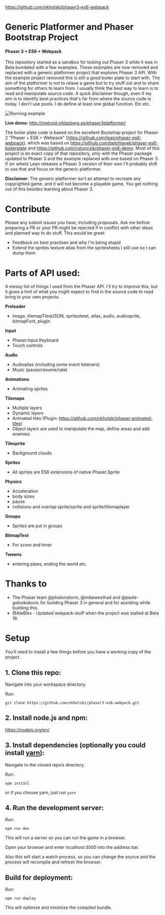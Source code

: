 https://github.com/nkholski/phaser3-es6-webpack

# Generic Platformer and Phaser Bootstrap Project
#### Phaser 3 + ES6 + Webpack

This repository started as a sandbox for testing out Phaser 3 while it was in Beta bundeled with a few examples. These examples are now removed and replaced with a generic platformer project that explores Phaser 3 API. With the example project removed this is still a good boiler plate to start with. The aim of the platformer is not to relase a game but to try stuff out and to share something for others to learn from. I usually think the best way to learn is to read and manipulate source code. A quick disclaimer though, even if my aim is to identify best practices that's far from where the source code is today. I don't use pools. I do define at least one global function. Etc etc.

![Running example](https://github.com/nkholski/phaser3-es6-webpack/raw/master/rawAssets/smb-phaser3.gif)

**Live demo:** http://metroid.niklasberg.se/phaser3platformer/

The boiler plate code is based on the excellent Bootstrap project for Phaser 2 "Phaser + ES6 + Webpack" (https://github.com/lean/phaser-es6-webpack), which was based on https://github.com/belohlavek/phaser-es6-boilerplate and https://github.com/cstuncsik/phaser-es6-demo. Most of this project is an exact copy of that repository, only with the Phaser package updated to Phaser 3 and the example replaced with one based on Phaser 3. If (or when) Lean releases a Phaser 3 version of their own I'll probably shift to use that and focus on the generic platformer.

**Disclaimer**: The generic platformer isn't an attempt to recreate any copyrighted game, and it will not become a playable game. You get nothing out of this besides learning about Phaser 3.

# Contribute
Please any submit issues you have, including proposals. Ask me before preparing a PR or your PR might be rejected if in conflict with other ideas and planned way to do stuff. This would be great:
- Feedback on best practises and why I'm being stupid
- Extend the sprites texture atlas from the spritesheets I still use so I can dump them

# Parts of API used:
A messy list of things I used from the Phaser API. I'll try to improve this, but it gives a hint of what you might expect to find in the source code to read bring to your own projects.

**Preloader**
- image, tilemapTiledJSON, spritesheet, atlas, audio, audiosprite, bitmapFont, plugin

**Input**
- Phaser.Input.Keyboard
- Touch controls

**Audio**
- Audioatlas (including some event listeners)
- Music (pause/resume/rate)

**Animations**
- Animating sprites

**Tilemaps**
- Multiple layers
- Dynamic layers
- Animated tiles (Plugin: https://github.com/nkholski/phaser-animated-tiles)
- Object layers are used to manipulate the map, define areas and add enemies. 

**Tilesprite**
- Background clouds

**Sprites**
- All sprites are ES6 extensions of native Phaser.Sprite

**Physics**
- Acceleration
- body sizes
- pause
- collisions and overlap sprite/sprite and sprite/tilemaplayer

**Groups**
- Sprites are put in groups

**BitmapText**
- For score and timer

**Tweens**
- entering pipes, ending the world etc.

# Thanks to
- The Phaser team @photonstorm, @mikewesthad and @pavle-goloskokovic for building Phaser 3 in general and for assisting while building this.
- @AleBles - Updated webpack-stuff when the project was stalled at Beta 19.

# Setup
You’ll need to install a few things before you have a working copy of the project.

## 1. Clone this repo:

Navigate into your workspace directory.

Run:

```git clone https://github.com/nkholski/phaser3-es6-webpack.git```

## 2. Install node.js and npm:

https://nodejs.org/en/


## 3. Install dependencies (optionally you could install [yarn](https://yarnpkg.com/)):

Navigate to the cloned repo’s directory.

Run:

```npm install```

or if you choose yarn, just run ```yarn```

## 4. Run the development server:

Run:

```npm run dev```

This will run a server so you can run the game in a browser.

Open your browser and enter localhost:3000 into the address bar.

Also this will start a watch process, so you can change the source and the process will recompile and refresh the browser.


## Build for deployment:

Run:

```npm run deploy```

This will optimize and minimize the compiled bundle.
